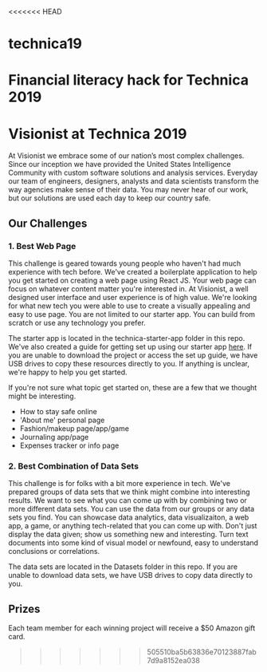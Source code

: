 <<<<<<< HEAD
# technica19
Financial literacy hack for Technica 2019
=======
# Visionist at Technica 2019 

At Visionist we embrace some of our nation’s most complex challenges. Since our inception we have provided the United States Intelligence Community with custom software solutions and analysis services. Everyday our team of engineers, designers, analysts and data scientists transform the way agencies make sense of their data. You may never hear of our work, but our solutions are used each day to keep our country safe.

## Our Challenges

### 1. Best Web Page

This challenge is geared towards young people who haven't had much experience with tech before. We've created a boilerplate application to help you get started on creating a web page using React JS. Your web page can focus on whatever content matter you're interested in. At Visionist, a well designed user interface and user experience is of high value. We're looking for what new tech you were able to use to create a visually appealing and easy to use page. You are not limited to our starter app. You can build from scratch or use any technology you prefer.

The starter app is located in the technica-starter-app folder in this repo. We've also created a guide for getting set up using our starter app [here](https://docs.google.com/document/d/1oVsIbGW8uS4YcKlBgR00ltdb8tw5aX4VbE4h_mkZGP8/edit?usp=sharing). If you are unable to download the project or access the set up guide, we have USB drives to copy these resources directly to you. If anything is unclear, we're happy to help you get started.

If you're not sure what topic get started on, these are a few that we thought might be interesting.
- How to stay safe online
- 'About me' personal page
- Fashion/makeup page/app/game
- Journaling app/page
- Expenses tracker or info page

### 2. Best Combination of Data Sets

This challenge is for folks with a bit more experience in tech. We've prepared groups of data sets that we think might combine into interesting results. We want to see what you can come up with by combining two or more different data sets. You can use the data from our groups or any data sets you find. You can showcase data analytics, data visualizaiton, a web app, a game, or anything tech-related that you can come up with. Don't just display the data given; show us something new and interesting. Turn text documents into some kind of visual model or newfound, easy to understand conclusions or correlations.

The data sets are located in the Datasets folder in this repo. If you are unable to download data sets, we have USB drives to copy data directly to you.

## Prizes

Each team member for each winning project will receive a $50 Amazon gift card. 
>>>>>>> 505510ba5b63836e70123887fab7d9a8152ea038
